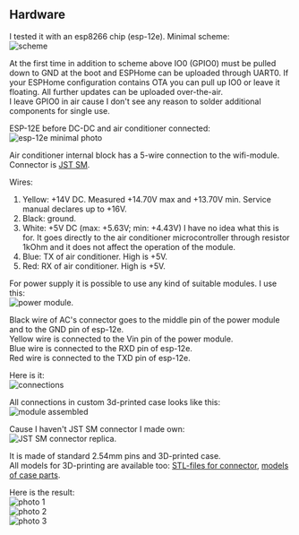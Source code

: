 ## Hardware ##
I tested it with an esp8266 chip (esp-12e). Minimal scheme:<br />
![scheme](https://github.com/GrKoR/esphome_aux_ac_component/blob/master/images/scheme.png?raw=true)
 
At the first time in addition to scheme above IO0 (GPIO0) must be pulled down to GND at the boot and ESPHome can be uploaded through UART0. If your ESPHome configuration contains OTA you can pull up IO0 or leave it floating. All further updates can be uploaded over-the-air.<br />
I leave GPIO0 in air cause I don't see any reason to solder additional components for single use.

ESP-12E before DC-DC and air conditioner connected:<br />
![esp-12e minimal photo](https://github.com/GrKoR/esphome_aux_ac_component/blob/master/images/esp-12e.jpg?raw=true)
 
Air conditioner internal block has a 5-wire connection to the wifi-module. Connector is [JST SM](https://www.jst-mfg.com/product/pdf/eng/eSM.pdf).
 
Wires:
1. Yellow: +14V DC. Measured +14.70V max and +13.70V min. Service manual declares up to +16V.
2. Black: ground.
3. White: +5V DC (max: +5.63V; min: +4.43V) I have no idea what this is for. It goes directly to the air conditioner microcontroller through resistor 1kOhm and it does not affect the operation of the module.
4. Blue: TX of air conditioner. High is +5V.
5. Red: RX of air conditioner. High is +5V.
 
For power supply it is possible to use any kind of suitable modules. I use this:<br />
![power module](https://github.com/GrKoR/esphome_aux_ac_component/blob/master/images/DD4012SA.jpg?raw=true).
 
Black wire of AC's connector goes to the middle pin of the power module and to the GND pin of esp-12e.<br />
Yellow wire is connected to the Vin pin of the power module.<br />
Blue wire is connected to the RXD pin of esp-12e.<br />
Red wire is connected to the TXD pin of esp-12e.<br />

Here is it:<br />
![connections](https://github.com/GrKoR/esphome_aux_ac_component/blob/master/images/connections.png?raw=true)
 
All connections in custom 3d-printed case looks like this:<br />
![module assembled](https://github.com/GrKoR/esphome_aux_ac_component/blob/master/images/assembled.JPG?raw=true)
 
Cause I haven't JST SM connector I made own:<br />
![JST SM connector replica](https://github.com/GrKoR/esphome_aux_ac_component/blob/master/images/connector.JPG?raw=true).
 
It is made of standard 2.54mm pins and 3D-printed case.<br />
All models for 3D-printing are available too: [STL-files for connector](https://github.com/GrKoR/esphome_aux_ac_component/tree/master/enclosure/JST%20SM%20connector), [models of case parts](https://github.com/GrKoR/esphome_aux_ac_component/tree/master/enclosure/case). 
 
Here is the result:<br />
![photo 1](https://github.com/GrKoR/esphome_aux_ac_component/blob/master/images/real-1.JPG?raw=true)<br />
![photo 2](https://github.com/GrKoR/esphome_aux_ac_component/blob/master/images/real-2.JPG?raw=true)<br />
![photo 3](https://github.com/GrKoR/esphome_aux_ac_component/blob/master/images/real-3.JPG?raw=true)